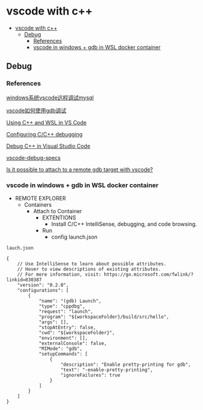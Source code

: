 # vscode with c++

- [vscode with c++](#vscode-with-c)
  - [Debug](#debug)
    - [References](#references)
    - [vscode in windows + gdb in WSL docker container](#vscode-in-windows--gdb-in-wsl-docker-container)

## Debug

### References

[windows系统vscode远程调试mysql](http://blog.itpub.net/11566490/viewspace-2670551/)

[vscode如何使用gdb调试](https://www.php.cn/tool/vscode/442575.html)

[Using C++ and WSL in VS Code](https://code.visualstudio.com/docs/cpp/config-wsl)

[Configuring C/C++ debugging](https://code.visualstudio.com/docs/cpp/launch-json-reference)

[Debug C++ in Visual Studio Code](https://code.visualstudio.com/docs/cpp/cpp-debug)

[vscode-debug-specs](https://74th.github.io/vscode-debug-specs/cpp/)

[Is it possible to attach to a remote gdb target with vscode?](https://stackoverflow.com/questions/38089178/is-it-possible-to-attach-to-a-remote-gdb-target-with-vscode)

### vscode in windows + gdb in WSL docker container

- REMOTE EXPLORER
  - Containers
    - Attach to Container
      - EXTENTIONS
        - Install C/C++ IntelliSense, debugging, and code browsing.
      - Run
        - config launch.json

`lauch.json`

    {
        // Use IntelliSense to learn about possible attributes.
        // Hover to view descriptions of existing attributes.
        // For more information, visit: https://go.microsoft.com/fwlink/?linkid=830387
        "version": "0.2.0",
        "configurations": [
            {
                "name": "(gdb) Launch",
                "type": "cppdbg",
                "request": "launch",
                "program": "${workspaceFolder}/build/src/hello",
                "args": [],
                "stopAtEntry": false,
                "cwd": "${workspaceFolder}",
                "environment": [],
                "externalConsole": false,
                "MIMode": "gdb",
                "setupCommands": [
                    {
                        "description": "Enable pretty-printing for gdb",
                        "text": "-enable-pretty-printing",
                        "ignoreFailures": true
                    }
                ]
            }
        ]
    }
